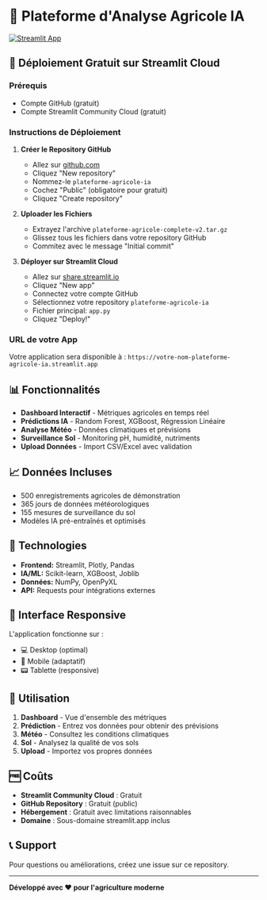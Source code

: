 # 🌾 Plateforme d'Analyse Agricole IA

[![Streamlit App](https://static.streamlit.io/badges/streamlit_badge_black_white.svg)](https://share.streamlit.io)

## 🚀 Déploiement Gratuit sur Streamlit Cloud

### Prérequis
- Compte GitHub (gratuit)
- Compte Streamlit Community Cloud (gratuit)

### Instructions de Déploiement

1. **Créer le Repository GitHub**
   - Allez sur [github.com](https://github.com)
   - Cliquez "New repository"
   - Nommez-le `plateforme-agricole-ia`
   - Cochez "Public" (obligatoire pour gratuit)
   - Cliquez "Create repository"

2. **Uploader les Fichiers**
   - Extrayez l'archive `plateforme-agricole-complete-v2.tar.gz`
   - Glissez tous les fichiers dans votre repository GitHub
   - Commitez avec le message "Initial commit"

3. **Déployer sur Streamlit Cloud**
   - Allez sur [share.streamlit.io](https://share.streamlit.io)
   - Cliquez "New app"
   - Connectez votre compte GitHub
   - Sélectionnez votre repository `plateforme-agricole-ia`
   - Fichier principal: `app.py`
   - Cliquez "Deploy!"

### URL de votre App
Votre application sera disponible à :
`https://votre-nom-plateforme-agricole-ia.streamlit.app`

## 📊 Fonctionnalités

- **Dashboard Interactif** - Métriques agricoles en temps réel
- **Prédictions IA** - Random Forest, XGBoost, Régression Linéaire
- **Analyse Météo** - Données climatiques et prévisions
- **Surveillance Sol** - Monitoring pH, humidité, nutriments
- **Upload Données** - Import CSV/Excel avec validation

## 📈 Données Incluses

- 500 enregistrements agricoles de démonstration
- 365 jours de données météorologiques
- 155 mesures de surveillance du sol
- Modèles IA pré-entraînés et optimisés

## 🔧 Technologies

- **Frontend:** Streamlit, Plotly, Pandas
- **IA/ML:** Scikit-learn, XGBoost, Joblib
- **Données:** NumPy, OpenPyXL
- **API:** Requests pour intégrations externes

## 📱 Interface Responsive

L'application fonctionne sur :
- 💻 Desktop (optimal)
- 📱 Mobile (adaptatif)
- 📟 Tablette (responsive)

## 🎯 Utilisation

1. **Dashboard** - Vue d'ensemble des métriques
2. **Prédiction** - Entrez vos données pour obtenir des prévisions
3. **Météo** - Consultez les conditions climatiques
4. **Sol** - Analysez la qualité de vos sols
5. **Upload** - Importez vos propres données

## 🆓 Coûts

- **Streamlit Community Cloud** : Gratuit
- **GitHub Repository** : Gratuit (public)
- **Hébergement** : Gratuit avec limitations raisonnables
- **Domaine** : Sous-domaine streamlit.app inclus

## 📞 Support

Pour questions ou améliorations, créez une issue sur ce repository.

---

**Développé avec ❤️ pour l'agriculture moderne**